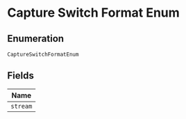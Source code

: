 
# Capture Switch Format Enum

## Enumeration

`CaptureSwitchFormatEnum`

## Fields

| Name |
|  --- |
| `stream` |

